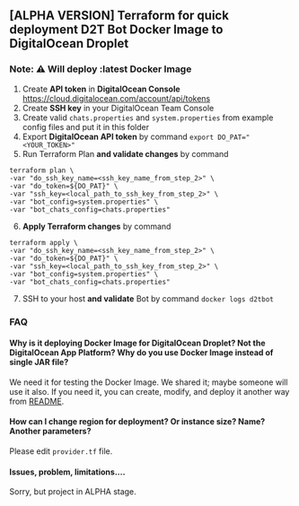 ## [ALPHA VERSION] Terraform for quick deployment D2T Bot Docker Image to DigitalOcean Droplet  

### Note: ⚠️ Will deploy :latest Docker Image 

1. Create **API token** in **DigitalOcean Console** https://cloud.digitalocean.com/account/api/tokens  
2. Create **SSH key** in your DigitalOcean Team Console
3. Create valid `chats.properties` and `system.properties` from example config files and put it in this folder
4. Export **DigitalOcean API token** by command `export DO_PAT="<YOUR_TOKEN>"` 
5. Run Terraform Plan **and validate changes** by command 
```
terraform plan \
-var "do_ssh_key_name=<ssh_key_name_from_step_2>" \
-var "do_token=${DO_PAT}" \
-var "ssh_key=<local_path_to_ssh_key_from_step_2>" \
-var "bot_config=system.properties" \
-var "bot_chats_config=chats.properties"
```
6. **Apply Terraform changes** by command 
```
terraform apply \
-var "do_ssh_key_name=<ssh_key_name_from_step_2>" \
-var "do_token=${DO_PAT}" \
-var "ssh_key=<local_path_to_ssh_key_from_step_2>" \
-var "bot_config=system.properties" \
-var "bot_chats_config=chats.properties"
```
7. SSH to your host **and validate** Bot  by command `docker logs d2tbot`

### FAQ
#### Why is it deploying Docker Image for DigitalOcean Droplet? Not the DigitalOcean App Platform? Why do you use Docker Image instead of single JAR file?
We need it for testing the Docker Image. We shared it; maybe someone will use it also.
If you need it, you can create, modify, and deploy it another way from [README](https://github.com/AlekseySpiridonov/Discord2TelegramBot/blob/dev/README.md).  
  
#### How can I change region for deployment? Or instance size? Name? Another parameters?
Please edit `provider.tf` file.  
  
#### Issues, problem, limitations....
Sorry, but project in ALPHA stage.   
